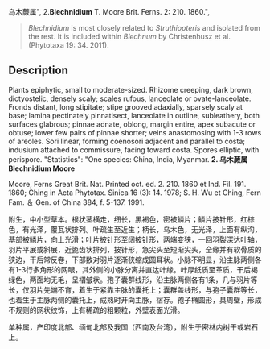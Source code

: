 乌木蕨属",
2.**Blechnidium** T. Moore Brit. Ferns. 2: 210. 1860.",

> *Blechnidium* is most closely related to *Struthiopteris* and isolated from the rest. It is included within *Blechnum* by Christenhusz et al. (Phytotaxa 19: 34. 2011).

## Description
Plants epiphytic, small to moderate-sized. Rhizome creeping, dark brown, dictyostelic, densely scaly; scales rufous, lanceolate or ovate-lanceolate. Fronds distant, long stipitate; stipe grooved adaxially, sparsely scaly at base; lamina pectinately pinnatisect, lanceolate in outline, subleathery, both surfaces glabrous; pinnae adnate, oblong, margin entire, apex subacute or obtuse; lower few pairs of pinnae shorter; veins anastomosing with 1-3 rows of areoles. Sori linear, forming coenosori adjacent and parallel to costa; indusium attached to commissure, facing toward costa. Spores elliptic, with perispore.
  "Statistics": "One species: China, India, Myanmar.
**2. 乌木蕨属 Blechnidium Moore**

Moore, Ferns Great Brit. Nat. Printed oct. ed. 2. 210. 1860 et Ind. Fil. 191. 1860; Ching in Acta Phytotax. Sinica 16 (3): 14. 1978; S. H. Wu et Ching, Fern Fam. ＆ Gen. of China 384, f. 5-137. 1991.

附生，中小型草本。根状茎横走，细长，黑褐色，密被鳞片；鳞片披针形，红棕色，有光泽，覆瓦状排列。叶疏生至近生；柄长，乌木色，无光泽，上面有纵沟，基部被鳞片，向上光滑；叶片披针形至阔披针形，两端变狭，一回羽裂深达叶轴，羽片平展或斜展，近篦齿状排列，披针形，急尖头至短渐尖头，全缘并有软骨质的狭边，干后常反卷，下部数对羽片逐渐狭缩成圆耳状。小脉不明显，沿主脉两侧各有1-3行多角形的网眼，其外侧的小脉分离并直达叶缘。叶厚纸质至革质，干后褐绿色，两面均无毛，呈褶皱状。孢子囊群线形，沿主脉两侧各有1条，几与羽片等长，仅羽片先端不育，着生于紧靠主脉的囊托上；囊群盖线形，与孢子囊群等长，也着生于主脉两侧的囊托上，成熟时开向主脉，宿存。孢子椭圆形，具周壁，形成不规则的网状纹饰，上有稀疏的粗颗粒，外壁表面光滑。

单种属，产印度北部、缅甸北部及我国（西南及台湾），附生于密林内树干或岩石上。
